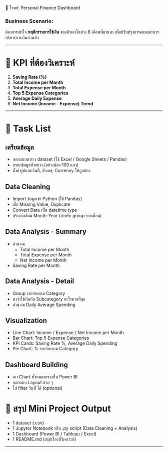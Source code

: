 📌 โจทย์: Personal Finance Dashboard
### Business Scenario:
ต้องการเข้าใจ **พฤติกรรมการใช้เงิน** ของตัวเองในช่วง 6 เดือนที่ผ่านมา เพื่อปรับปรุงการออมและการบริหารการเงินส่วนตัว

---

# 📌 KPI ที่ต้องวิเคราะห์

1. **Saving Rate (%)**
2. **Total Income per Month**
3. **Total Expense per Month**
4. **Top 5 Expense Categories**
5. **Average Daily Expense**
6. **Net Income (Income - Expense) Trend**

---

# 📌 Task List

## เตรียมข้อมูล
- ออกแบบตาราง dataset (ใช้ Excel / Google Sheets / Pandas)
- กรอกข้อมูลตัวอย่าง (อย่างน้อย 100 แถว)
- ตั้งค่ารูปแบบวันที่, ตัวเลข, Currency ให้ถูกต้อง

## Data Cleaning
- Import ข้อมูลเข้า Python (ใช้ Pandas)
- เช็ก Missing Value, Duplicate
- Convert Date เป็น datetime type
- สร้างคอลัมน์ Month-Year (สำหรับ group รายเดือน)

## Data Analysis - Summary
- คำนวณ
    - Total Income per Month
    - Total Expense per Month
    - Net Income per Month
- Saving Rate per Month

## Data Analysis - Detail
- Group รายจ่ายตาม Category
- หาว่าใช้เงินกับ Subcategory อะไรมากที่สุด
- คำนวณ Daily Average Spending

## Visualization
- Line Chart: Income / Expense / Net Income per Month
- Bar Chart: Top 5 Expense Categories
- KPI Cards: Saving Rate %, Average Daily Spending
- Pie Chart: % รายจ่ายตาม Category

## Dashboard Building
- เอา Chart ทั้งหมดมารวมใน Power BI
- ออกแบบ Layout สวย ๆ
- ใส่ filter วันที่ ได้ (optional)

# 📌 สรุป Mini Project Output
- 1 dataset (.csv)
- 1 Jupyter Notebook หรือ .py script (Data Cleaning + Analysis)
- 1 Dashboard (Power BI / Tableau / Excel)
- 1 README.md (สรุปเรื่องที่วิเคราะห์)

---